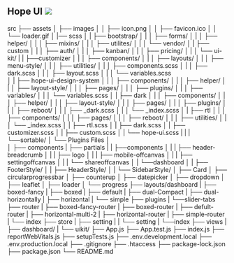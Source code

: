 <p align="center">
  <h2>
    Hope UI
    <img src="https://img.shields.io/badge/-react-black?style=for-the-badge&logo=react" />
  </h2>
</p>

src
├── assets
│ ├── images
│ │ ├── icon.png
│ │ ├── favicon.ico
│ │ └── loader.gif
│ |── scss
│ | ├── bootstrap/
│ | │ ├── forms/
│ | │ ├── helper/
│ | │ ├── mixins/
│ | │ ├── utilites/
│ | │ └── vendor/
│ | ├── custom
│ | │ ├── auth/
│ | │ ├── kanban/
│ | │ ├── pricing/
│ | │ └── ui-kit/
| | ├──customizer
│ | │ ├── components/
│ | │ ├── layouts/
│ | │ ├── menu-style/
│ | │ ├── utilities/
│ | │ ├── components.scss
│ | │ ├── dark.scss
│ | │ ├── layout.scss
│ | │ └── variables.scss  
 │ | ├── hope-ui-design-system
│ | │ ├── components/
│ | │ ├── helper/
│ | │ ├── layout-style/
│ | │ ├── pages/
│ | │ ├── plugins/
│ | │ ├── variables/
│ | │ └── variables.scss
│ | ├── dark
│ | │ ├── components/
│ | │ ├── helper/
│ | │ ├── layout-style/
│ | │ ├── pages/
│ | │ ├── plugins/
│ | │ ├── reboot/
│ | │ ├── \_dark.scss
│ | │ └── \_index.scss
│ | ├── rtl
│ | │ ├── components/
│ | │ ├── pages/
│ | │ ├── reboot/
│ | │ ├── utilities/
│ | │ └── \_index.scss
│ | ├── rtl.scss
│ | ├── dark.scss
│ | ├── customizer.scss
│ | ├── custom.scss
│ | └── hope-ui.scss
| |
| └──sortable/
│ └── Plugins Files
│  
 │
├── components
| ├── partials
| | ├──components
│ | | ├── header-breadcrumb
│ | | ├── logo
│ | | ├── mobile-offcanvas
│ | | ├── settingoffcanvas
│ | | └── shareoffcanvas
│ | └──dashboard
│ | ├── FooterStyle/
│ | ├── HeaderStyle/
│ | └── SidebarStyle/
│ ├── Card
│ ├── circularprogressbar
│ ├── counterup
│ ├── datepicker
│ ├── dropdown
│ ├── leaflet
│ ├── loader
│ └── progress
├── layouts/dashboard
| ├── boxed-fancy
| ├── boxed
| ├── default
| ├── dual-Compact
| ├── dual-horizontally
| ├── horizontal
| └── simple
├── plugins
| └──slider-tabs
├── router
| ├── boxed-fancy-router
| ├── boxed-router
| ├── defult-router
| ├── horizontal-multi-2
| ├── horizontal-router
| ├── simple-router
| └── index
├── store
| ├── setting
| | └── setting
| └──index
├── views
| ├── dashboard/
| └── uikit/
├── App.js
├── App.test.js
├── index.js
├── reportWebVitals.js
├── setupTests.js
├── .env.development.local
├── .env.production.local
├── .gitignore
├── .htaccess
├── package-lock.json
├── package.json
└── README.md

```

```
